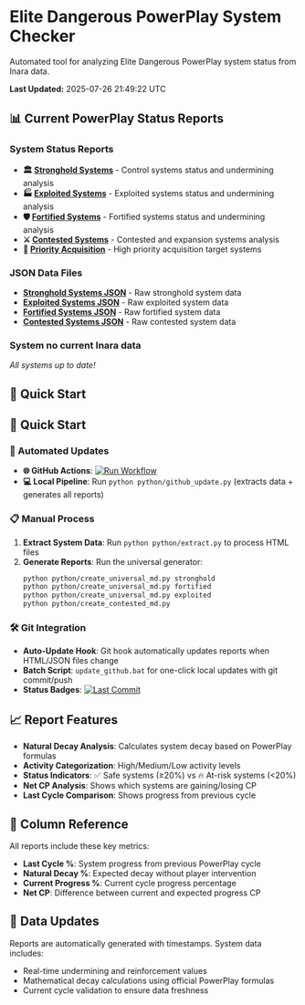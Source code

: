 # Elite Dangerous PowerPlay System Checker

Automated tool for analyzing Elite Dangerous PowerPlay system status from Inara data.

**Last Updated:** 2025-07-26 21:49:22 UTC

## 📊 Current PowerPlay Status Reports

### System Status Reports
- **🏛️ [Stronghold Systems](stronghold_status.md)** - Control systems status and undermining analysis
- **🏭 [Exploited Systems](exploited_status.md)** - Exploited systems status and undermining analysis  
- **🛡️ [Fortified Systems](fortified_status.md)** - Fortified systems status and undermining analysis
- **⚔️ [Contested Systems](contested_status.md)** - Contested and expansion systems analysis
- **🎯 [Priority Acquisition](accquise_prio.md)** - High priority acquisition target systems

### JSON Data Files
- **[Stronghold Systems JSON](json/stronghold_systems.json)** - Raw stronghold system data
- **[Exploited Systems JSON](json/exploited_systems.json)** - Raw exploited system data
- **[Fortified Systems JSON](json/fortified_systems.json)** - Raw fortified system data
- **[Contested Systems JSON](json/contested_systems.json)** - Raw contested system data

### System no current Inara data
*All systems up to date!*

## 🚀 Quick Start

## 🚀 Quick Start

### 🔄 Automated Updates
- **🌐 GitHub Actions**: [![Run Workflow](https://img.shields.io/badge/🚀_Update_Reports-GitHub_Actions-success?style=for-the-badge)](https://github.com/Fumlop/EdSystemchecker/actions/workflows/update-reports.yml)
- **💻 Local Pipeline**: Run `python python/github_update.py` (extracts data + generates all reports)

### 📋 Manual Process  
1. **Extract System Data**: Run `python python/extract.py` to process HTML files
2. **Generate Reports**: Run the universal generator:
   ```bash
   python python/create_universal_md.py stronghold
   python python/create_universal_md.py fortified  
   python python/create_universal_md.py exploited
   python python/create_contested_md.py
   ```

### 🛠️ Git Integration
- **Auto-Update Hook**: Git hook automatically updates reports when HTML/JSON files change
- **Batch Script**: `update_github.bat` for one-click local updates with git commit/push
- **Status Badges**: [![Last Commit](https://img.shields.io/github/last-commit/Fumlop/EdSystemchecker?style=flat-square&label=Last%20Update)](https://github.com/Fumlop/EdSystemchecker/commits/main)

## 📈 Report Features

- **Natural Decay Analysis**: Calculates system decay based on PowerPlay formulas
- **Activity Categorization**: High/Medium/Low activity levels
- **Status Indicators**: ✅ Safe systems (≥20%) vs 🔥 At-risk systems (<20%)
- **Net CP Analysis**: Shows which systems are gaining/losing CP
- **Last Cycle Comparison**: Shows progress from previous cycle

## 📝 Column Reference

All reports include these key metrics:
- **Last Cycle %**: System progress from previous PowerPlay cycle
- **Natural Decay %**: Expected decay without player intervention
- **Current Progress %**: Current cycle progress percentage
- **Net CP**: Difference between current and expected progress CP

## 🔄 Data Updates

Reports are automatically generated with timestamps. System data includes:
- Real-time undermining and reinforcement values
- Mathematical decay calculations using official PowerPlay formulas
- Current cycle validation to ensure data freshness